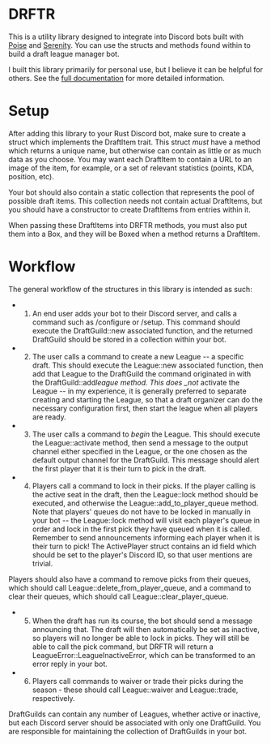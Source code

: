 # DRFTR

This is a utility library designed to integrate into Discord bots built with [Poise](https://crates.io/crates/poise) and [Serenity](https://crates.io/crates/serenity). You can use the structs and methods found within to build a draft league manager bot.

I built this library primarily for personal use, but I believe it can be helpful for others. See the [full documentation](https://docs.rs/drftr/latest/drftr/) for more detailed information.

# Setup

After adding this library to your Rust Discord bot, make sure to create a struct which implements the DraftItem trait. This struct _must_ have a method which returns a unique name, but otherwise can contain as little or as much data as you choose. You may want each DraftItem to contain a URL to an image of the item, for example, or a set of relevant statistics (points, KDA, position, etc).

Your bot should also contain a static collection that represents the pool of possible draft items. This collection needs not contain actual DraftItems, but you should have a constructor to create DraftItems from entries within it.

When passing these DraftItems into DRFTR methods, you must also put them into a Box, and they will be Boxed when a method returns a DraftItem.

# Workflow

The general workflow of the structures in this library is intended as such:

-   1. An end user adds your bot to their Discord server, and calls a command such as /configure or /setup. This command should execute the DraftGuild::new associated function, and the returned DraftGuild should be stored in a collection within your bot.

-   2. The user calls a command to create a new League -- a specific draft. This should execute the League::new associated function, then add that League to the DraftGuild the command originated in with the DraftGuild::add*league method. This does \_not* activate the League -- in my experience, it is generally preferred to separate creating and starting the League, so that a draft organizer can do the necessary configuration first, then start the league when all players are ready.

-   3. The user calls a command to _begin_ the League. This should execute the League::activate method, then send a message to the output channel either specified in the League, or the one chosen as the default output channel for the DraftGuild. This message should alert the first player that it is their turn to pick in the draft.

-   4. Players call a command to lock in their picks. If the player calling is the active seat in the draft, then the League::lock method should be executed, and otherwise the League::add_to_player_queue method. Note that players' queues do not have to be locked in manually in your bot -- the League::lock method will visit each player's queue in order and lock in the first pick they have queued when it is called. Remember to send announcements informing each player when it is their turn to pick! The ActivePlayer struct contains an id field which should be set to the player's Discord ID, so that user mentions are trivial.

Players should also have a command to remove picks from their queues, which should call League::delete_from_player_queue, and a command to clear their queues, which should call League::clear_player_queue.

-   5. When the draft has run its course, the bot should send a message announcing that. The draft will then automatically be set as inactive, so players will no longer be able to lock in picks. They will still be able to call the pick command, but DRFTR will return a LeagueError::LeagueInactiveError, which can be transformed to an error reply in your bot.

-   6. Players call commands to waiver or trade their picks during the season - these should call League::waiver and League::trade, respectively.

DraftGuilds can contain any number of Leagues, whether active or inactive, but each Discord server should be associated with only one DraftGuild. You are responsible for maintaining the collection of DraftGuilds in your bot.
